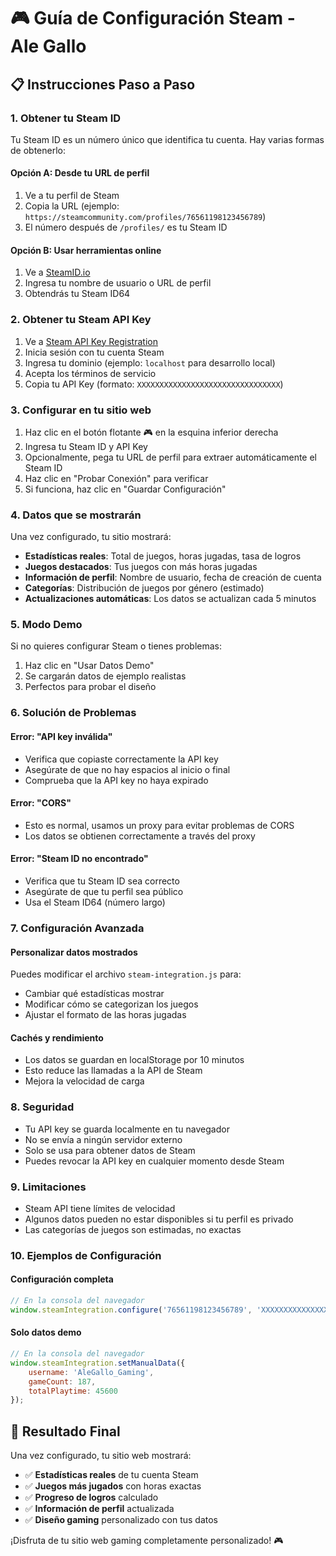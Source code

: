 # 🎮 Guía de Configuración Steam - Ale Gallo

## 📋 Instrucciones Paso a Paso

### 1. Obtener tu Steam ID

Tu Steam ID es un número único que identifica tu cuenta. Hay varias formas de obtenerlo:

#### Opción A: Desde tu URL de perfil
1. Ve a tu perfil de Steam
2. Copia la URL (ejemplo: `https://steamcommunity.com/profiles/76561198123456789`)
3. El número después de `/profiles/` es tu Steam ID

#### Opción B: Usar herramientas online
1. Ve a [SteamID.io](https://steamid.io/)
2. Ingresa tu nombre de usuario o URL de perfil
3. Obtendrás tu Steam ID64

### 2. Obtener tu Steam API Key

1. Ve a [Steam API Key Registration](https://steamcommunity.com/dev/apikey)
2. Inicia sesión con tu cuenta Steam
3. Ingresa tu dominio (ejemplo: `localhost` para desarrollo local)
4. Acepta los términos de servicio
5. Copia tu API Key (formato: `XXXXXXXXXXXXXXXXXXXXXXXXXXXXXXXX`)

### 3. Configurar en tu sitio web

1. Haz clic en el botón flotante 🎮 en la esquina inferior derecha
2. Ingresa tu Steam ID y API Key
3. Opcionalmente, pega tu URL de perfil para extraer automáticamente el Steam ID
4. Haz clic en "Probar Conexión" para verificar
5. Si funciona, haz clic en "Guardar Configuración"

### 4. Datos que se mostrarán

Una vez configurado, tu sitio mostrará:

- **Estadísticas reales**: Total de juegos, horas jugadas, tasa de logros
- **Juegos destacados**: Tus juegos con más horas jugadas
- **Información de perfil**: Nombre de usuario, fecha de creación de cuenta
- **Categorías**: Distribución de juegos por género (estimado)
- **Actualizaciones automáticas**: Los datos se actualizan cada 5 minutos

### 5. Modo Demo

Si no quieres configurar Steam o tienes problemas:

1. Haz clic en "Usar Datos Demo"
2. Se cargarán datos de ejemplo realistas
3. Perfectos para probar el diseño

### 6. Solución de Problemas

#### Error: "API key inválida"
- Verifica que copiaste correctamente la API key
- Asegúrate de que no hay espacios al inicio o final
- Comprueba que la API key no haya expirado

#### Error: "CORS"
- Esto es normal, usamos un proxy para evitar problemas de CORS
- Los datos se obtienen correctamente a través del proxy

#### Error: "Steam ID no encontrado"
- Verifica que tu Steam ID sea correcto
- Asegúrate de que tu perfil sea público
- Usa el Steam ID64 (número largo)

### 7. Configuración Avanzada

#### Personalizar datos mostrados
Puedes modificar el archivo `steam-integration.js` para:
- Cambiar qué estadísticas mostrar
- Modificar cómo se categorizan los juegos
- Ajustar el formato de las horas jugadas

#### Cachés y rendimiento
- Los datos se guardan en localStorage por 10 minutos
- Esto reduce las llamadas a la API de Steam
- Mejora la velocidad de carga

### 8. Seguridad

- Tu API key se guarda localmente en tu navegador
- No se envía a ningún servidor externo
- Solo se usa para obtener datos de Steam
- Puedes revocar la API key en cualquier momento desde Steam

### 9. Limitaciones

- Steam API tiene límites de velocidad
- Algunos datos pueden no estar disponibles si tu perfil es privado
- Las categorías de juegos son estimadas, no exactas

### 10. Ejemplos de Configuración

#### Configuración completa
```javascript
// En la consola del navegador
window.steamIntegration.configure('76561198123456789', 'XXXXXXXXXXXXXXXXXXXXXXXXXXXXXXXX');
```

#### Solo datos demo
```javascript
// En la consola del navegador
window.steamIntegration.setManualData({
    username: 'AleGallo_Gaming',
    gameCount: 187,
    totalPlaytime: 45600
});
```

## 🎯 Resultado Final

Una vez configurado, tu sitio web mostrará:

- ✅ **Estadísticas reales** de tu cuenta Steam
- ✅ **Juegos más jugados** con horas exactas
- ✅ **Progreso de logros** calculado
- ✅ **Información de perfil** actualizada
- ✅ **Diseño gaming** personalizado con tus datos

¡Disfruta de tu sitio web gaming completamente personalizado! 🎮
